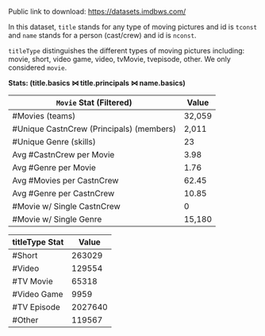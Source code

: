 Public link to download: https://datasets.imdbws.com/

In this dataset, `title` stands for any type of moving pictures and id is ``tconst`` and ``name`` stands for a person (cast/crew) and id is ``nconst``. 

``titleType`` distinguishes the different types of moving pictures including: movie, short, video game, video, tvMovie, tvepisode, other. We only considered ``movie``.

**Stats:  (title.basics ⋈ title.principals ⋈ name.basics)**

|``Movie`` Stat (Filtered) | Value|
|-----|------|
|#Movies (teams)| 32,059|
|#Unique CastnCrew (Principals) (members) |2,011|
|#Unique Genre (skills)|23|
|Avg #CastnCrew per Movie| 3.98|
|Avg #Genre per Movie |1.76|
|Avg #Movies per CastnCrew |62.45|
|Avg #Genre per CastnCrew |10.85|
|#Movie w/ Single CastnCrew|0|
|#Movie w/ Single Genre |15,180|


|titleType Stat| Value|
|-----|------|
|#Short| 263029|
|#Video|129554|
|#TV Movie|65318|
|#Video Game|9959|
|#TV Episode|2027640|
|#Other|119567|

